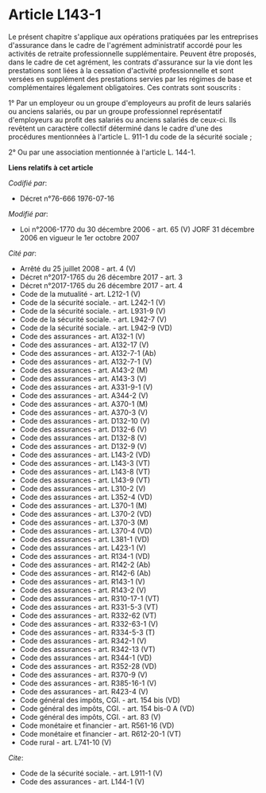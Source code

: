 # Article L143-1

Le présent chapitre s'applique aux opérations pratiquées par les entreprises d'assurance dans le cadre de l'agrément
administratif accordé pour les activités de retraite professionnelle supplémentaire. Peuvent être proposés, dans le cadre de
cet agrément, les contrats d'assurance sur la vie dont les prestations sont liées à la cessation d'activité professionnelle
et sont versées en supplément des prestations servies par les régimes de base et complémentaires légalement obligatoires. Ces
contrats sont souscrits : 

1° Par un employeur ou un groupe d'employeurs au profit de leurs salariés ou anciens salariés, ou par un groupe professionnel
représentatif d'employeurs au profit des salariés ou anciens salariés de ceux-ci. Ils revêtent un caractère collectif
déterminé dans le cadre d'une des procédures mentionnées à l'article L. 911-1 du code de la sécurité sociale ; 

2° Ou par une association mentionnée à l'article L. 144-1.

**Liens relatifs à cet article**

_Codifié par_:

  - Décret n°76-666 1976-07-16

_Modifié par_:

  - Loi n°2006-1770 du 30 décembre 2006 - art. 65 (V) JORF 31 décembre 2006 en vigueur le 1er octobre 2007

_Cité par_:

  - Arrêté du 25 juillet 2008 - art. 4 (V)
  - Décret n°2017-1765 du 26 décembre 2017 - art. 3
  - Décret n°2017-1765 du 26 décembre 2017 - art. 4
  - Code de la mutualité - art. L212-1 (V)
  - Code de la sécurité sociale. - art. L242-1 (V)
  - Code de la sécurité sociale. - art. L931-9 (V)
  - Code de la sécurité sociale. - art. L942-7 (V)
  - Code de la sécurité sociale. - art. L942-9 (VD)
  - Code des assurances - art. A132-1 (V)
  - Code des assurances - art. A132-17 (V)
  - Code des assurances - art. A132-7-1 (Ab)
  - Code des assurances - art. A132-7-1 (V)
  - Code des assurances - art. A143-2 (M)
  - Code des assurances - art. A143-3 (V)
  - Code des assurances - art. A331-9-1 (V)
  - Code des assurances - art. A344-2 (V)
  - Code des assurances - art. A370-1 (M)
  - Code des assurances - art. A370-3 (V)
  - Code des assurances - art. D132-10 (V)
  - Code des assurances - art. D132-6 (V)
  - Code des assurances - art. D132-8 (V)
  - Code des assurances - art. D132-9 (V)
  - Code des assurances - art. L143-2 (VD)
  - Code des assurances - art. L143-3 (VT)
  - Code des assurances - art. L143-8 (VT)
  - Code des assurances - art. L143-9 (VT)
  - Code des assurances - art. L310-2 (V)
  - Code des assurances - art. L352-4 (VD)
  - Code des assurances - art. L370-1 (M)
  - Code des assurances - art. L370-2 (VD)
  - Code des assurances - art. L370-3 (M)
  - Code des assurances - art. L370-4 (VD)
  - Code des assurances - art. L381-1 (VD)
  - Code des assurances - art. L423-1 (V)
  - Code des assurances - art. R134-1 (VD)
  - Code des assurances - art. R142-2 (Ab)
  - Code des assurances - art. R142-6 (Ab)
  - Code des assurances - art. R143-1 (V)
  - Code des assurances - art. R143-2 (V)
  - Code des assurances - art. R310-17-1 (VT)
  - Code des assurances - art. R331-5-3 (VT)
  - Code des assurances - art. R332-62 (VT)
  - Code des assurances - art. R332-63-1 (V)
  - Code des assurances - art. R334-5-3 (T)
  - Code des assurances - art. R342-1 (V)
  - Code des assurances - art. R342-13 (VT)
  - Code des assurances - art. R344-1 (VD)
  - Code des assurances - art. R352-28 (VD)
  - Code des assurances - art. R370-9 (V)
  - Code des assurances - art. R385-16-1 (V)
  - Code des assurances - art. R423-4 (V)
  - Code général des impôts, CGI. - art. 154 bis (VD)
  - Code général des impôts, CGI. - art. 154 bis-0 A (VD)
  - Code général des impôts, CGI. - art. 83 (V)
  - Code monétaire et financier - art. R561-16 (VD)
  - Code monétaire et financier - art. R612-20-1 (VT)
  - Code rural - art. L741-10 (V)

_Cite_:

  - Code de la sécurité sociale. - art. L911-1 (V)
  - Code des assurances - art. L144-1 (V)
